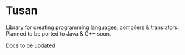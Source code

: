 # Tusan

Library for creating programming languages, compilers & translators. Planned to be ported to Java & C++ soon.

Docs to be updated